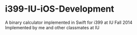 # i399-IU-iOS-Development
A binary calculator implemented in Swift for i399 at IU Fall 2014
Implemented by me and other classmates at IU
